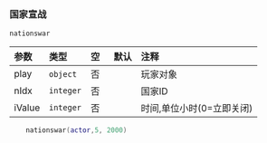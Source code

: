 ### 国家宣战
`nationswar`

| 参数   | 类型      | 空   | 默认 | 注释                      |
| :----- | :-------- | :--- | :--- | :------------------------ |
| play   | `object`  | 否   |      | 玩家对象                  |
| nIdx   | `integer` | 否   |      | 国家ID                    |
| iValue | `integer` | 否   |      | 时间,单位小时(0=立即关闭) |
```lua
    nationswar(actor,5, 2000)
```

